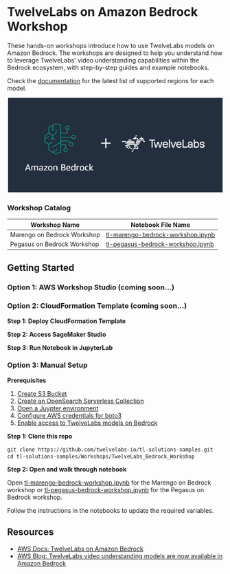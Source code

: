 # TwelveLabs on Amazon Bedrock Workshop

These hands-on workshops introduce how to use TwelveLabs models on Amazon Bedrock. The workshops are designed to help you understand how to leverage TwelveLabs' video understanding capabilities within the Bedrock ecosystem, with step-by-step guides and example notebooks.

Check the [documentation](https://docs.aws.amazon.com/bedrock/latest/userguide/models-regions.html) for the latest list of supported regions for each model.

<p align="center">
  <img src="twelvelabs-bedrock.png" alt="TwelveLabs on Amazon Bedrock" width="500"/>
</p>


### Workshop Catalog
| Workshop Name               | Notebook File Name                                               |
|-----------------------------|------------------------------------------------------------------|
| Marengo on Bedrock Workshop | [tl-marengo-bedrock-workshop.ipynb](tl-marengo-bedrock-workshop.ipynb) |
| Pegasus on Bedrock Workshop | [tl-pegasus-bedrock-workshop.ipynb](tl-pegasus-bedrock-workshop.ipynb) |

## Getting Started

### Option 1: AWS Workshop Studio (coming soon...)

### Option 2: CloudFormation Template (coming soon...)
**Step 1: Deploy CloudFormation Template**

**Step 2: Access SageMaker Studio**

**Step 3: Run Notebook in JupyterLab**

### Option 3: Manual Setup

**Prerequisites**
1. [Create S3 Bucket](https://docs.aws.amazon.com/AmazonS3/latest/userguide/create-bucket-overview.html)
2. [Create an OpenSearch Serverless Collection](https://docs.aws.amazon.com/opensearch-service/latest/developerguide/serverless-manage.html)
3. [Open a Juypter environment](https://jupyter.org/install)
4. [Configure AWS credentials for boto3](https://boto3.amazonaws.com/v1/documentation/api/latest/guide/credentials.html)
5. [Enable access to TwelveLabs models on Bedrock](https://docs.aws.amazon.com/bedrock/latest/userguide/model-access-modify.html)

**Step 1: Clone this repo**

```
git clone https://github.com/twelvelabs-io/tl-solutions-samples.git
cd tl-solutions-samples/Workshops/TwelveLabs_Bedrock_Workshop
```

**Step 2: Open and walk through notebook**

Open [tl-marengo-bedrock-workshop.ipynb](tl-marengo-bedrock-workshop.ipynb) for the Marengo on Bedrock workshop or [tl-pegasus-bedrock-workshop.ipynb](tl-pegasus-bedrock-workshop.ipynb) for the Pegasus on Bedrock workshop.

Follow the instructions in the notebooks to update the required variables.

## Resources
- [AWS Docs: TwelveLabs on Amazon Bedrock](https://docs.aws.amazon.com/bedrock/latest/userguide/model-parameters-twelvelabs.html)
- [AWS Blog: TwelveLabs video understanding models are now available in Amazon Bedrock](https://aws.amazon.com/blogs/aws/twelvelabs-video-understanding-models-are-now-available-in-amazon-bedrock/)